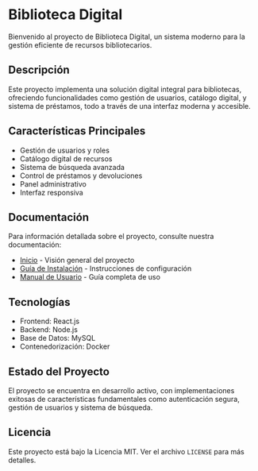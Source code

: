 # Biblioteca Digital

Bienvenido al proyecto de Biblioteca Digital, un sistema moderno para la gestión eficiente de recursos bibliotecarios.

## Descripción

Este proyecto implementa una solución digital integral para bibliotecas, ofreciendo funcionalidades como gestión de usuarios, catálogo digital, y sistema de préstamos, todo a través de una interfaz moderna y accesible.

## Características Principales

- Gestión de usuarios y roles
- Catálogo digital de recursos
- Sistema de búsqueda avanzada
- Control de préstamos y devoluciones
- Panel administrativo
- Interfaz responsiva

## Documentación

Para información detallada sobre el proyecto, consulte nuestra documentación:

- [Inicio](docs/index.md) - Visión general del proyecto
- [Guía de Instalación](docs/instalacion.md) - Instrucciones de configuración
- [Manual de Usuario](docs/uso.md) - Guía completa de uso

## Tecnologías

- Frontend: React.js
- Backend: Node.js
- Base de Datos: MySQL
- Contenedorización: Docker

## Estado del Proyecto

El proyecto se encuentra en desarrollo activo, con implementaciones exitosas de características fundamentales como autenticación segura, gestión de usuarios y sistema de búsqueda.

## Licencia

Este proyecto está bajo la Licencia MIT. Ver el archivo `LICENSE` para más detalles.
